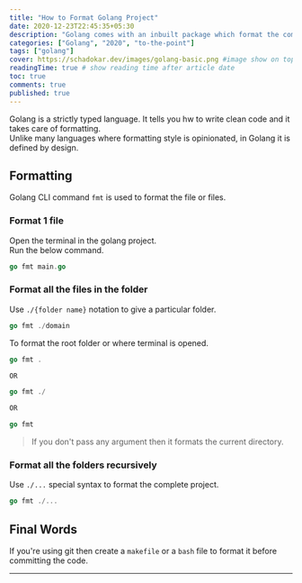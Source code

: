 ```yaml
---
title: "How to Format Golang Project"
date: 2020-12-23T22:45:35+05:30
description: "Golang comes with an inbuilt package which format the complete project or a file."
categories: ["Golang", "2020", "to-the-point"]
tags: ["golang"]
cover: https://schadokar.dev/images/golang-basic.png #image show on top
readingTime: true # show reading time after article date
toc: true
comments: true
published: true
---
```


Golang is a strictly typed language. It tells you hw to write clean code and it takes care of formatting.  
Unlike many languages where formatting style is opinionated, in Golang it is defined by design.

## Formatting

Golang CLI command `fmt` is used to format the file or files.

### Format 1 file

Open the terminal in the golang project.  
Run the below command.

```go
go fmt main.go
```

### Format all the files in the folder

Use `./{folder name}` notation to give a particular folder.

```go
go fmt ./domain
```

To format the root folder or where terminal is opened.

```go
go fmt .

OR

go fmt ./

OR

go fmt
```

> If you don't pass any argument then it formats the current directory.

### Format all the folders recursively

Use `./...` special syntax to format the complete project.

```go
go fmt ./...
```

## Final Words

If you're using git then create a `makefile` or a `bash` file to format it before committing the code.

---

